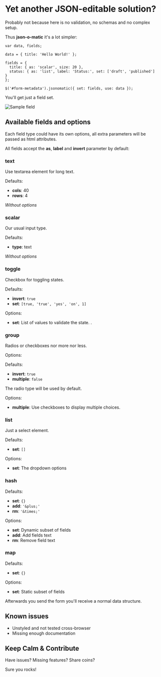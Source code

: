 Yet another JSON-editable solution?
===================================

Probably not because here is no validation, no schemas and no complex setup.

Thus **json-o-matic** it's a lot simpler:

    var data, fields;

    data = { title: 'Hello World!' };

    fields = {
      title: { as: 'scalar', size: 20 },
      status: { as: 'list', label: 'Status:', set: ['draft', 'published'] }
    };

    $('#form-metadata').jsonomatic({ set: fields, use: data });

You'll get just a field set.

![Sample field](http://i.imgur.com/sK3U7b9.png)


## Available fields and options

Each field type could have its own options, all extra parameters will be passed as html attributes.

All fields accept the **as**, **label** and **invert** parameter by default:

### text

Use textarea element for long text.

Defaults:

 - **cols**: 40
 - **rows**: 4

_Without options_

### scalar

Our usual input type.

Defaults:

 - **type**: text

_Without options_

### toggle

Checkbox for toggling states.

Defaults:

 - **invert**: `true`
 - **set**: `[true, 'true', 'yes', 'on', 1]`

Options:

 - **set**: List of values to validate the state.
.
### group

Radios or checkboxes nor more nor less.

Options:

 Defaults:

 - **invert**: `true`
 - **multiple**: `false`

The radio type will be used by default.

Options:

 - **multiple**: Use checkboxes to display multiple choices.

### list

Just a select element.

Defaults:

 - **set**: `[]`

Options:

 - **set**: The dropdown options

### hash

Defaults:

 - **set**: `{}`
 - **add**: `'&plus;'`
 - **rm**: `'&times;'`

Options:

 - **set**: Dynamic subset of fields
 - **add**: Add fields text
 - **rm**: Remove field text

### map

Defaults:

 - **set**: `{}`

Options:

 - **set**: Static subset of fields

	
Afterwards you send the form you'll receive a normal data structure.


## Known issues

 - Unstyled and not tested cross-browser
 - Missing enough documentation

## Keep Calm & Contribute

Have issues? Missing features? Share coins?

Sure you rocks!